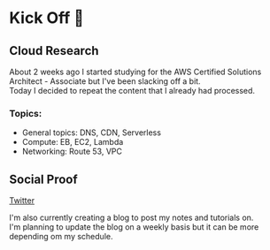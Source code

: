 # Kick Off 🎉

## Cloud Research

About 2 weeks ago I started studying for the AWS Certified Solutions Architect - Associate but I've been slacking off a bit.  
Today I decided to repeat the content that I already had processed.

### Topics:

- General topics: DNS, CDN, Serverless
- Compute: EB, EC2, Lambda
- Networking: Route 53, VPC

## Social Proof

[Twitter](link)

I'm also currently creating a blog to post my notes and tutorials on.  
I'm planning to update the blog on a weekly basis but it can be more depending om my schedule.
